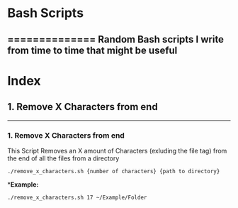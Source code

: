 # Bash Scripts
==============
Random Bash scripts I write from time to time that might be useful
------------------------------------------------------------------

# Index
## 1. Remove X Characters from end
----------------------------------

### 1. Remove X Characters from end
This Script Removes an X amount of Characters (exluding the file tag) from the end of all the files from a directory

```./remove_x_characters.sh {number of characters} {path to directory}```

***Example:**

```./remove_x_characters.sh 17 ~/Example/Folder```
